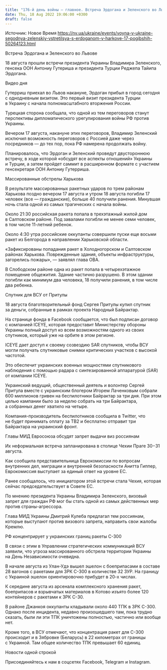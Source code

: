 ```yaml
---
title: "176-й день войны — главное. Встреча Эрдогана и Зеленского во Львове, массированные обстрелы Харькова и спутник для ВСУ от Притулы"
date: Thu, 18 Aug 2022 19:06:00 +0300
draft: false
---
```

Источник: Новое Время https://nv.ua/ukraine/events/voyna-v-ukraine-segodnya-zelenskiy-vstretilsya-s-erdoganom-v-harkove-17-pogibshih-50264123.html




 Встреча Эрдогана и Зеленского во Львове

18 августа прошли встречи президента Украины Владимира Зеленского, генсека ООН Антониу Гутериша и президента Турции Реджепа Тайипа Эрдогана.

 Видео дня   

Гутерриш приехал во Львов накануне, Эрдоган прибыл в город сегодня с однодневным визитом. Это первый визит президента Турции в Украину с начала полномасштабного вторжения России.

Турецкая сторона сообщала, что одной из тем переговоров станут перспективы дипломатического урегулирования войны РФ против Украины.

Вечером 17 августа, накануне этих переговоров, Владимир Зеленский исключил возможность переговоров с Россией даже через посредников — до тех пор, пока РФ намерена продолжать войну.

Планировалось, что Эрдоган и Зеленский проведут двустороннюю встречу, в ходе которой «обсудят все аспекты отношений» Украины и Турции, а затем пройдет саммит в расширенном формате с участием генсекретаря ООН Антониу Гутерриша.

Массированные обстрелы Харькова

В результате массированных ракетных ударов по трем районам Харькова поздно вечером 17 августа и утром 18 августа погибли 17 человек (все — гражданские), больше 40 получили ранения. Минувшая ночь стала одной из самых трагических с начала войны.

Около 21:30 российская ракета попала в трехэтажный жилой дом в Салтовском районе. Под завалами погибли не менее семи человек, в том числе 11-летний ребенок.

Около 4:30 утра российские оккупанты совершили пуски еще восьми ракет из Белгорода в направлении Харьковской области.

«Зафиксированы попадания ракет в Холодногорском и Салтовском районах Харькова. Поврежденные здания, объекты инфраструктуры, загорелись пожары», — заявлял глава ОВА.

В Слободском районе одна из ракет попала в четырехэтажное помещение общежития. Здание частично разрушено. В этом здании погибли как минимум два человека, 18 получили ранения, в том числе два ребенка.

Спутник для ВСУ от Притулы

18 августа благотворительный фонд Сергея Притулы купил спутник за деньги, собранные в рамках проекта Народный Байрактар.

На странице фонда в Facebook сообщается, что был подписан договор с компанией ICEYE, которая предоставит Министерству обороны Украины полный доступ ко всем возможностям одного из своих спутников, который уже на орбите в этом регионе.

ICEYE дает доступ к своему созвездию SAR спутников, чтобы ВСУ могли получать спутниковые снимки критических участков с высокой частотой.

Это обеспечит украинских военных мощностями спутникового наблюдения с помощью радара с синтезированной аппаратурой (SAR) от компании ICEYE.

Украинский ведущий, общественный деятель и волонтер Сергей Притула вместе с украинским блогером Игорем Лаченковым собрали 600 миллионов гривен на беспилотники Байрактар за три дня. При этом целью кампании было за неделю собрать на три Байрактара, а собранных денег хватило на четыре.

Компания-производитель беспилотников сообщила в Twitter, что не будет принимать оплату за ТВ2 и бесплатно отправит три Байрактара на украинский фронт.

Главы МИД Евросоюза обсудят запрет выдачи виз россиянам

Их неформальная встреча запланирована в столице Чехии Праге 30−31 августа.

Как сообщила представительница Еврокомиссии по вопросам внутренних дел, миграции и внутренней безопасности Анитта Гиппер, Еврокомиссия выступает за единый ответ на уровне ЕС.

Ранее сообщалось, что инициатором этой встречи стала Чехия, которая сейчас председательствует в Совете ЕС.

По мнению президента Украины Владимира Зеленского, визовый запрет для граждан РФ мог бы стать одной из самых действенных мер против страны-агрессора.

Глава МИД Украины Дмитрий Кулеба предлагал тем россиянам, которые выступают против визового запрета, направить свои жалобы Кремлю.

РФ концентрирует у украинских границ ракеты С-300

В связи с этим в Управлении стратегических коммуникаций ВСУ заявили, что угроза массированного обстрела территории Украины на День Независимости очевидна.

В начале августа из Улан-Удэ вышел эшелон с боеприпасами в составе 28 вагонов с ракетами для ЗРК С-300 в количестве 32 ЗУР. На границу с Украиной эшелон ориентировочно прибудет в 20-х числах.

К середине августа из арсенала комплексного хранения ракет, боеприпасов и взрывчатых материалов в Котово изъято более 120 контейнеров с ракетами к ЗРК С-30.

В районе Джанкоя оккупанты кладывали около 440 ТПК в ЗРК С-300. Однако после инцидента, недавно произошедшего там, пока трудно сказать, были ли эти ТПК уничтожены полностью, частично или вообще нет.

Кроме того, в ВСУ отмечают, что концентрация ракет для С-300 происходит и в Зябровке (Беларусь) в 22 километрах от границы с Украиной. Там общее количество ТПК превышает 60 единиц.

Новости одной строкой



Присоединяйтесь к нам в соцсетях Facebook, Telegram и Instagram.

